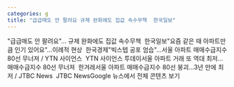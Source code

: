 ```yaml
---
categories: g
title: "급급매도 안 팔려요 규제 완화에도 집값 속수무책  한국일보"
---
```

"급급매도 안 팔려요"... 규제 완화에도 집값 속수무책&nbsp;&nbsp;한국일보"요즘 같은 때 아파트만큼 인기 있어요"…이례적 현상&nbsp;&nbsp;한국경제"빅스텝 공포 엄습"...서울 아파트 매매수급지수 80선 무너져 / YTN 사이언스&nbsp;&nbsp;YTN 사이언스 투데이서울 아파트 거래 또 역대 최저…매매수급지수 80선 무너져&nbsp;&nbsp;한겨레서울 아파트 매매수급지수 80선 붕괴…3년 만에 최저 / JTBC News&nbsp;&nbsp;JTBC NewsGoogle 뉴스에서 전체 콘텐츠 보기